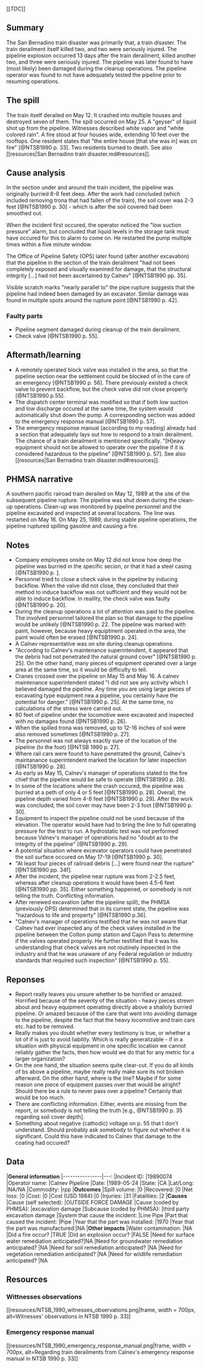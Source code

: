 [[_TOC_]]

## Summary

The San Bernadino train disaster was primarily that, a train disaster. The train derailment itself killed two, and two were seriously injured. The pipeline explosion occurred 13 days after the train derailment, killed another two, and three were seriously injured. The pipeline was later found to have (most likely) been damaged during the cleanup operations. The pipeline operator was found to not have adequately tested the pipeline prior to resuming operations.

## The spill

The train itself derailed on May 12. It crashed into multiple houses and destroyed seven of them. The spill occurred on May 25. A "geyser" of liquid shot up from the pipeline. Witnesses described white vapor and "white colored rain". A fire stood at four houses wide, extending 10 feet over the rooftops. One resident states that "the entire house [that she was in] was on fire" [@NTSB1990 p. 33]. Two residents burned to death. See also [[resources|San Bernadino train disaster.md#resources]].

## Cause analysis

In the section under and around the train incident, the pipeline was originally burried 8-8 feet deep. After the work had concluded (which included removing trona that had fallen of the train), the soil cover was 2-3 feet [@NTSB1990 p. 30] - which is after the soil covered had been smoothed out.

When the incident first occured, the operator noticed the "low suction pressure" alarm, but concluded that liquid levels in the storage tank must have occured for this to alarm to come on. He restarted the pump multiple times within a five minute window.

The Office of Pipeline Safety (OPS) later found (after another excavation) that the pipeline in the section of the train derailment "had not been completely exposed and visually examined for damage, that the structural integrity [...] had not been ascertained by Calnev" [@NTSB1990 pp. 35].

Visible scratch marks "nearly parallel to" the pipe rupture suggests that the pipeline had indeed been damaged by an excavator. Similar damage was found in multiple spots around the rupture point [@NTSB1990 p. 42].

### Faulty parts

* Pipeline segment damaged during cleanup of the train derailment.
* Check valve [@NTSB1990 p. 55].

## Aftermath/learning

* A remotely operated block valve was installed in the area, so that the pipeline section near the settlement could be blocked of in the care of an emergency [@NTSB1990 p. 56]. There previously existed a check valve to prevent backflow, but the check valve did not close properly [@NTSB1990 p.55].
* The dispatch center terminal was modified so that if both low suction and low discharge occured at the same time, the system would automatically shut down the pump.  A corresponding section was added to the emergency response manual [@NTSB1990 p. 57].
* The emergency response manual (according to my reading) already had a section that adequately lays out how to respond to a train derailment. The chance of a train derailment is mentioned specifically. "[H]eavy equipment should not be allowed to operate over the pipeline if it is considered hazardous to the pipeline" [@NTSB1990 p. 57]. See also [[resources|San Bernadino train disaster.md#resources]].

## PHMSA narrative

A southern pacific rairoad train derailed on May 12, 1989 at the site of the subsequent pipeline rupture.  The pipeline was shut down during the clean-up operations.  Clean-up was monitored by pipeline personnel and the pipeline excavated and inspected at several locations.  The line was restarted on May 16. On May 25, 1989, during stable pipeline operations, the pipeline ruptured spilling gasoline and causing a fire.

## Notes

* Company employees onsite on May 12 did not know how deep the pipeline was burried in the specific secion, or that it had a steel casing [@NTSB1990 p. ].
* Personnel tried to close a check valve in the pipeline by inducing backflow. When the valve did not close, they concluded that their method to induce backflow was not sufficient and they would not be able to induce backflow. In realilty, the check valve was faulty [@NTSB1990 p. 20].
* During the cleanup operations a lot of attention was paid to the pipeline. The involved personnel tailored the plan so that damage to the pipeline would be unlikely [@NTSB1990 p. 22. The pipeline was marked with paint, however, because heavy equiptment operated in the area, the paint would often be erased [@NTSB1990 p. 24].
* A Calnev representative was on site during cleanup operations.
* "According to Calnev's maintenance superintendent, it appeared that the debris had not penetrated the natural ground cover" [@NTSB1990 p. 25]. On the other hand, many pieces of equipment operated over a large area at the same time, so it would be difficulty to tell.
* Cranes crossed over the pipeline on May 15 and May 16. A calnev maintenance superintendent stated "I did not see any activity which I believed damaged the pipeline. Any time you are using large pieces of excavating type equipment nea a pipeline, you certainly have the potential for danger." [@NTSB1990 p. 25]. At the same time, no calculations of the stress were carried out.
* 80 feet of pipeline under the locomotive were excavated and inspected with no damages found [@NTSB1990 p. 26].
* When the spilled trona was removed, up to 12-16 inches of soil were also removed sometimes [@NTSB1990 p. 27].
* The personnel was not always exactly sure of the location of the pipeline (to the foot) [@NTSB 1990 p. 27].
* Where rail cars were found to have penetrated the ground, Calnev's maintanance superintendent marked the location for later inspection [@NTSB1990 p. 28].
* As early as May 15, Calnev's manager of operations stated to the fire chief that the pipeline would be safe to operate [@NTSB1990 p. 28].
* In some of the locations where the crash occured, the pipeline was burried at a peth of only 4 or 5 feet [@NTSB1990 p. 28]. Overall, the pipeline depth varied from 4-8 feet [@NTSB1990 p. 29]. After the work was concluded, the soil cover may have been 2-3 foot [@NTSB1990 p. 30].
* Equipment to inspect the pipeline could not be used because of the elevation. The operator would have had to bring the line to full operating pressure for the test to run. A hydrostatic test was not performed because Valnev's manager of operations had no "doubt as to the integrity of the pipeline" [@NTSB1990 p. 29].
* A potential situation where excevator operators could have penetrated the soil surface occured on May 17-19  [@NTSB1990 p. 30].
* "At least four pieces of railroad debris [...] were found near the rupture" [@NTSB1990 pp. 34f].
* After the incident, the pipeline near rupture was from 2-2.5 feet, whereas after cleanup operations it would have been 4.5-6 feet [@NTSB1990 pp. 35]. Either something happened, or somebody is not telling the truth. Conflicting information.
* After renewed excavation (after the pipeline spill), the PHMSA (previously OPS) determined that in its current state, the pipeline was "hazardous to life and property" [@NTSB1990 p.36].
* "Calnev's manager of operations testified that he was not aware that Calnev had ever inspected any of the check valves installed in the pipeline between the Colton pump station and Cajon Pass to determine if the valves operated properly. He further testified that it was his understanding that check valves are not routinely inpsected in the industry and that he was unaware of any Federal regulation or industry standards that required such inspection" [@NTSB1990 p. 55].

## Reponses

* Report really leaves you unsure whether to be horrified or amazed. Horrified because of the severity of the situation - heavy pieces strewn about and heavy equipment operating directly above a shalloly burried pipeline. Or amazed because of the care that went into avoiding damage to the pipeline, despite the fact that the heavy locomotive and train cars etc. had to be removed.
* Really makes you doubt whether every testimony is true, or whether a lot of if is just to avoid liability. Which is really generalizable - if in a situation with physical equipment in one specific location we cannot reliably gather the facts, then how would we do that for any metric for a larger organization?
* On the one hand, the situation seems quite clear-cut. If you do all kinds of bs above a pipeline, maybe really really make sure its not broken afterward. On the other hand, where is the line? Maybe if for some reason one piece of equipment passes over that would be alright? Should there be a rule to never pass over a pipeline? Certainly that would be too much.
* There are conflicting information. Either, events are missing from the report, or somebody is not telling the truth [e.g., @NTSB1990 p. 35 regarding soil cover depth].
* Something about negative (cathodic) voltage on p. 55 that I don't understand. Should probably ask somebody to figure out whether it is significant. Could this have indicated to Calnev that damage to the coating had occured?

## Data

|**General information**
|----------------|---:
|Incident ID:    |19890074
|Operator name:  |Calnev Pipeline
|Date:           |1989-05-24
|State:          |CA
|Lat/Long:       |NA/NA
|Commodity:      |rpp
|**Outcomes**
|Spill volume:   |0
|Recovered:      |0
|Net loss:       |0
|Cost:           |0
|Cost (USD 1984):|0
|Injuries:       |31
|Fatalities:     |2
|**Causes**
|Cause (self selected):              |OUTSIDE FORCE DAMAGE
|Cause (coded by PHMSA):             |excavation damage
|Subcause (coded by PHMSA):          |third party excavation damage
|System that cause the incident:     |Line Pipe
|Part that caused the incident:      |Pipe
|Year that the part was installed:   |1970
|Year that the part was manufactured:|NA
|**Other impacts**
|Water contamination:                           |NA
|Did a fire occur?                              |TRUE
|Did an explosion occur?                        |FALSE
|Need for surface water remediation anticipated?|NA
|Need for groundwater remediation anticipated?  |NA
|Need for soil remediation anticipated?         |NA
|Need for vegetation remediation anticipated?   |NA
|Need for wildlife remediation anticipated?     |NA

## Resources

### Wittnesses observations

[[resources/NTSB_1990_witnesses_observations.png|frame, width = 700px, alt=Witnesses' observations in NTSB 1990 p. 33]]

### Emergency response manual

[[resources/NTSB_1990_emergency_response_manual.png|frame, width = 700px, alt=Regarding train derailments from Calnev's emergency response manual in NTSB 1990 p. 33]]
